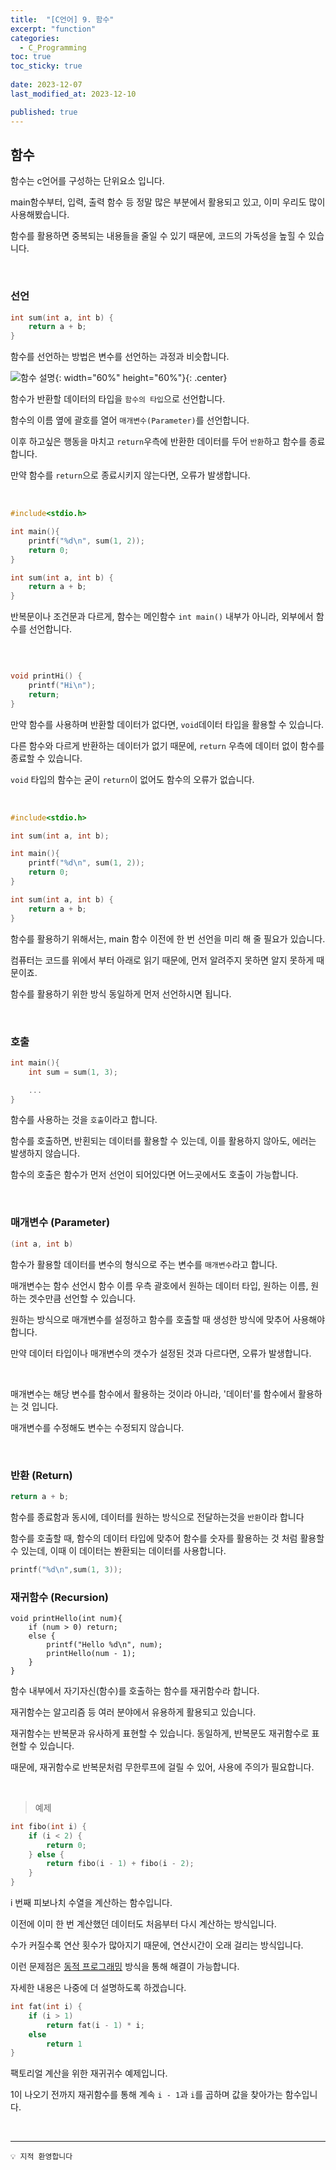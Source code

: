 ```yaml
---
title:  "[C언어] 9. 함수"
excerpt: "function"
categories:
  - C_Programming
toc: true
toc_sticky: true
 
date: 2023-12-07
last_modified_at: 2023-12-10

published: true
---
```


## 함수

함수는 c언어를 구성하는 단위요소 입니다.

main함수부터, 입력, 출력 함수 등 정말 많은 부분에서 활용되고 있고, 이미 우리도 많이 사용해봤습니다.

함수를 활용하면 중복되는 내용들을 줄일 수 있기 때문에, 코드의 가독성을 높힐 수 있습니다.

<br />

### 선언

```c
int sum(int a, int b) {
	return a + b;
}
```

함수를 선언하는 방법은 변수를 선언하는 과정과 비슷합니다.

![함수 설명](https://github.com/leehan416/Blog_comments/assets/35258105/4ae48645-8ba9-4848-a89b-192d7858a243){: width="60%" height="60%"}{: .center}

함수가 반환할 데이터의 타입을 `함수의 타입`으로 선언합니다.

함수의 이름 옆에 괄호를 열어 `매개변수(Parameter)`를 선언합니다. 

이후 하고싶은 행동을 마치고 `return`우측에 반환한 데이터를 두어 `반환`하고 함수를 종료합니다.

만약 함수를 `return`으로 종료시키지 않는다면, 오류가 발생합니다.


<br />

```c
#include<stdio.h>

int main(){
	printf("%d\n", sum(1, 2));
	return 0;
}

int sum(int a, int b) {
	return a + b;
}
```

반복문이나 조건문과 다르게, 함수는 메인함수 `int main()` 내부가 아니라, 외부에서 함수를 선언합니다.


<br />

```c

void printHi() {
	printf("Hi\n");
	return;
}

```
만약 함수를 사용하며 반환할 데이터가 없다면, `void`데이터 타입을 활용할 수 있습니다.

다른 함수와 다르게 반환하는 데이터가 없기 때문에, `return` 우측에 데이터 없이 함수를 종료할 수 있습니다.

`void` 타입의 함수는 굳이 `return`이 없어도 함수의 오류가 없습니다.

<br />

```c
#include<stdio.h>

int sum(int a, int b);

int main(){
	printf("%d\n", sum(1, 2));
	return 0;
}

int sum(int a, int b) {
	return a + b;
}

```
함수를 활용하기 위해서는, main 함수 이전에 한 번 선언을 미리 해 줄 필요가 있습니다.

컴퓨터는 코드를 위에서 부터 아래로 읽기 때문에, 먼저 알려주지 못하면 알지 못하게 때문이죠.

함수를 활용하기 위한 방식 동일하게 먼저 선언하시면 됩니다.

<br />

### 호출

```c
int main(){
	int sum = sum(1, 3);

	...
}
```

함수를 사용하는 것을 `호출`이라고 합니다.

함수를 호출하면, 반횐되는 데이터를 활용할 수 있는데, 이를 활용하지 않아도, 에러는 발생하지 않습니다.

함수의 호출은 함수가 먼저 선언이 되어있다면 어느곳에서도 호출이 가능합니다.

<br />

### 매개변수 (Parameter)
```c
(int a, int b)
```


함수가 활용할 데이터를 변수의 형식으로 주는 변수를 `매개변수`라고 합니다.

매개변수는 함수 선언시 함수 이름 우측 괄호에서 원하는 데이터 타입, 원하는 이름, 원하는 겟수만큼 선언할 수 있습니다.

원하는 방식으로 매개변수를 설정하고 함수를 호출할 때 생성한 방식에 맞추어 사용해야 합니다.

만약 데이터 타입이나 매개변수의 갯수가 설정된 것과 다르다면, 오류가 발생합니다.

<br />

매개변수는 해당 변수를 함수에서 활용하는 것이라 아니라, '데이터'를 함수에서 활용하는 것 입니다.

매개변수를 수정해도 변수는 수정되지 않습니다.

<br />

### 반환 (Return)

```c
return a + b;
```
함수를 종료함과 동시에, 데이터를 원하는 방식으로 전달하는것을 `반환`이라 합니다

함수를 호출할 때, 함수의 데이터 타입에 맞추어 함수를 숫자를 활용하는 것 처럼 활용할 수 있는데, 이때 이 데이터는 봔환되는 데이터를 사용합니다.

```c
printf("%d\n",sum(1, 3));
```

<bt />


### 재귀함수 (Recursion)

```
void printHello(int num){
	if (num > 0) return;
	else {
		printf("Hello %d\n", num);
		printHello(num - 1);
	}
}
```

함수 내부에서 자기자신(함수)를 호출하는 함수를 재귀함수라 합니다.

재귀함수는 알고리즘 등 여러 분야에서 유용하게 활용되고 있습니다.

재귀함수는 반복문과 유사하게 표현할 수 있습니다. 동일하게, 반복문도 재귀함수로 표현할 수 있습니다.

때문에, 재귀함수로 반복문처럼 무한루프에 걸릴 수 있어, 사용에 주의가 필요합니다.

<br />

> 예제

```c
int fibo(int i) {
	if (i < 2) {
		return 0;
	} else {
		return fibo(i - 1) + fibo(i - 2);
	}
}
```
i 번째 피보나치 수열을 계산하는 함수입니다.

이전에 이미 한 번 계산했던 데이터도 처음부터 다시 계산하는 방식입니다.

수가 커질수록 연산 횟수가 많아지기 때문에, 연산시간이 오래 걸리는 방식입니다.

이런 문제점은 [동적 프로그래밍](https://namu.wiki/w/%EB%8F%99%EC%A0%81%20%EA%B3%84%ED%9A%8D%EB%B2%95) 방식을 통해 해결이 가능합니다.

자세한 내용은 나중에 더 설명하도록 하겠습니다.

```c
int fat(int i) {
	if (i > 1)
		return fat(i - 1) * i; 
	else 
		return 1
}
```
팩토리얼 계산을 위한 재귀귀수 예제입니다.

1이 나오기 전까지 재귀함수를 통해 계속 `i - 1`과 `i`를 곱하며 값을 찾아가는 함수입니다.

<br />

---

```
💡 지적 환영합니다
```
